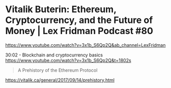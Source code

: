 # Vitalik Buterin: Ethereum, Cryptocurrency, and the Future of Money | Lex Fridman Podcast #80

https://www.youtube.com/watch?v=3x1b_S6Qp2Q&ab_channel=LexFridman

30:02 - Blockchain and cryptocurrency basics
https://www.youtube.com/watch?v=3x1b_S6Qp2Q&t=1802s


> A Prehistory of the Ethereum Protocol

https://vitalik.ca/general/2017/09/14/prehistory.html

